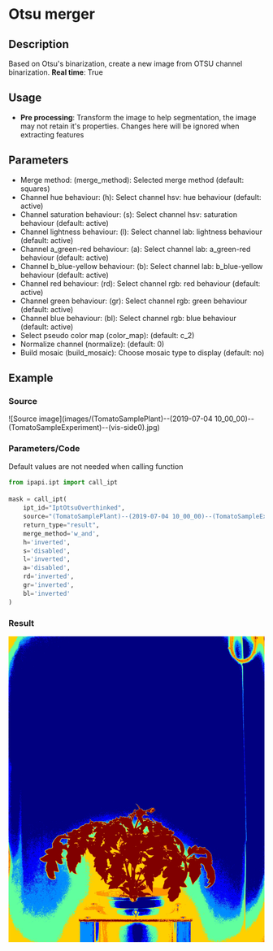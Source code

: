 # Otsu merger

## Description

Based on Otsu's binarization, create a new image from OTSU channel binarization.
**Real time**: True

## Usage

- **Pre processing**: Transform the image to help segmentation,
  the image may not retain it's
  properties. Changes here will be ignored when extracting features

## Parameters

- Merge method: (merge_method): Selected merge method (default: squares)
- Channel hue behaviour: (h): Select channel hsv: hue behaviour (default: active)
- Channel saturation behaviour: (s): Select channel hsv: saturation behaviour (default: active)
- Channel lightness behaviour: (l): Select channel lab: lightness behaviour (default: active)
- Channel a_green-red behaviour: (a): Select channel lab: a_green-red behaviour (default: active)
- Channel b_blue-yellow behaviour: (b): Select channel lab: b_blue-yellow behaviour (default: active)
- Channel red behaviour: (rd): Select channel rgb: red behaviour (default: active)
- Channel green behaviour: (gr): Select channel rgb: green behaviour (default: active)
- Channel blue behaviour: (bl): Select channel rgb: blue behaviour (default: active)
- Select pseudo color map (color_map): (default: c_2)
- Normalize channel (normalize): (default: 0)
- Build mosaic (build_mosaic): Choose mosaic type to display (default: no)

## Example

### Source

![Source image](images/(TomatoSamplePlant)--(2019-07-04 10_00_00)--(TomatoSampleExperiment)--(vis-side0).jpg)

### Parameters/Code

Default values are not needed when calling function

```python
from ipapi.ipt import call_ipt

mask = call_ipt(
    ipt_id="IptOtsuOverthinked",
    source="(TomatoSamplePlant)--(2019-07-04 10_00_00)--(TomatoSampleExperiment)--(vis-side0).jpg",
    return_type="result",
    merge_method='w_and',
    h='inverted',
    s='disabled',
    l='inverted',
    a='disabled',
    rd='inverted',
    gr='inverted',
    bl='inverted'
)
```

### Result

![Result image](images/ipt_Otsu_merger.jpg)
